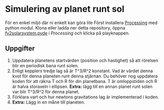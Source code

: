 # Simulering av planet runt sol
För en enkel miljö där ni enkelt kan göra lite Först installera [Processing](https://processing.org/) med python modul. Klona eller ladda ner detta repository, öppna [fy2solarsystem.pyde](fy2solarsystem.pyde) i _Processing_ och klicka på playknappen.

## Uppgifter
1. Uppdatera planetens startvärden (position och hastighet) så att rörelsen blir en periodisk bana runt solen.
2. Enligt kepplers tredje lag så är T^3/R^2 konstant. Vad är värdet denna kvot för denna planeten runt denna stjärnan. Du behöver nog uppdatera koden för att räkna T och R för din planetbana. T är omloppstiden och R är halva storaxeln i ellipsen. **Extra:** lägg till en annan planet runt solen var blir T^3/R^2 för denna planet.
3. Förklara vart och hur newtons gravitations lag är implementerad i koden.
4. **Extra:** Lägg in en måne till planeten.
